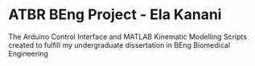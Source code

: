 # ATBR BEng Project - Ela Kanani
The Arduino Control Interface and MATLAB Kinematic Modelling Scripts created to fulfill my undergraduate dissertation in BEng Biomedical Engineering
